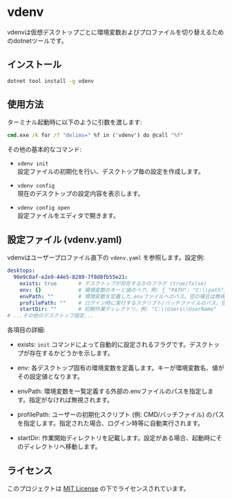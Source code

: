 # vdenv

vdenvは仮想デスクトップごとに環境変数およびプロファイルを切り替えるためのdotnetツールです。

## インストール

```cmd
dotnet tool install -g vdenv
```

## 使用方法

ターミナル起動時に以下のように引数を渡します:
```cmd
cmd.exe /k for /f "delims=" %f in ('vdenv') do @call "%f"
```

その他の基本的なコマンド:

- `vdenv init`  
  設定ファイルの初期化を行い、デスクトップ毎の設定を作成します。

- `vdenv config`  
  現在のデスクトップの設定内容を表示します。

- `vdenv config open`  
  設定ファイルをエディタで開きます。

## 設定ファイル (vdenv.yaml)

vdenvはユーザープロファイル直下の `vdenv.yaml` を参照します。設定例:

```yaml
desktops:
  90e9c8af-e2e9-44e5-8289-7f8d8fb55e21:
    exists: true       # デスクトップが存在するかのフラグ (true/false)
    env: {}            # 環境変数のキーと値のペア。例: { "PATH": "C:\\path", "VAR": "value" }
    envPath: ""        # 環境変数を定義した.envファイルへのパス。空の場合は無視されます。
    profilePath: ""    # ログイン時に実行するスクリプト/バッチファイルのパス。空の場合は無視されます。
    startDir: ""       # 初期作業ディレクトリ。例: "C:\\Users\\UserName"
# ...その他のデスクトップ設定...
```

各項目の詳細:

- exists: 
  `init` コマンドによって自動的に設定されるフラグです。デスクトップが存在するかどうかを示します。

- env: 
  各デスクトップ固有の環境変数を定義します。キーが環境変数名、値がその設定値となります。

- envPath:
  環境変数を一覧定義する外部の.envファイルのパスを指定します。指定がなければ無視されます。

- profilePath:
  ユーザーの初期化スクリプト (例: CMD/バッチファイル) のパスを指定します。指定された場合、ログイン時等に自動実行されます。

- startDir:
  作業開始ディレクトリを記載します。設定がある場合、起動時にそのディレクトリへ移動します。

## ライセンス

このプロジェクトは [MIT License](LICENSE) の下でライセンスされています。
